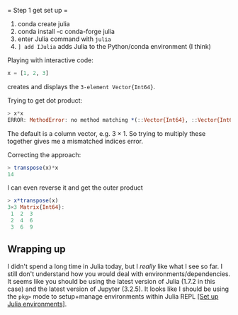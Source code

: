 = Step 1 get set up =
1. conda create julia
2. conda install -c conda-forge julia
3. enter Julia command with `julia`
4. `] add IJulia` adds Julia to the Python/conda environment (I think)

Playing with interactive code:

```julia
x = [1, 2, 3]
```

creates and displays the `3-element Vector{Int64}`. 

Trying to get dot product:

```julia
> x*x
ERROR: MethodError: no method matching *(::Vector{Int64}, ::Vector{Int64})
```

The default is a column vector, e.g. $3\times1$. So trying to multiply
these together gives me a mismatched indices error. 

Correcting the approach:

```julia
> transpose(x)*x
14
```

I can even reverse it and get the outer product
```julia
> x*transpose(x)
3×3 Matrix{Int64}:
 1  2  3
 2  4  6
 3  6  9
```

## Wrapping up

I didn't spend a long time in Julia today, but I _really_ like what I see so far. I still don't understand how you would deal with environments/dependencies. 
It seems like you should be using the latest version of Julia (1.7.2 in this case) and the latest version of Jupyter (3.2.5). It looks like I should be using 
the `pkg>` mode to setup+manage environments within Julia REPL [[Set up Julia environments]](https://towardsdatascience.com/how-to-setup-project-environments-in-julia-ec8ae73afe9c).